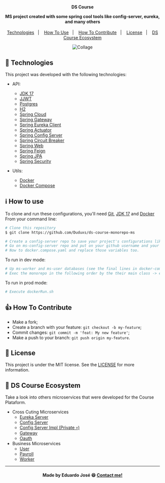<h4 align="center">
  <p>DS Course</p>
  
  <p>MS project created with some spring cool tools like config-server, eureka, and many others</p>
</h4>

<p align="center">
  <a href="#rocket-technologies">Technologies</a>&nbsp;&nbsp;&nbsp;|&nbsp;&nbsp;&nbsp;
  <a href="#information_source-how-to-use">How To Use</a>&nbsp;&nbsp;&nbsp;|&nbsp;&nbsp;&nbsp;
  <a href="#thumbsup-how-to-contribute">How To Contribute</a>&nbsp;&nbsp;&nbsp;|&nbsp;&nbsp;&nbsp;
  <a href="#memo-license">License</a>&nbsp;&nbsp;&nbsp;|&nbsp;&nbsp;&nbsp;
  <a href="#handshake-ds-course-ecosystem">DS Course Ecosystem</a>
</p>


<p align="center">
<img alt="Collage" src="https://ik.imagekit.io/27ewoxssse/eureka-dashboard_BYISCaIHr.png?ik-sdk-version=javascript-1.4.3&updatedAt=1653302326750"> 
</p>

## :rocket: Technologies

This project was developed with the following technologies:

- API:

  - [JDK 17](https://www.oracle.com/java/technologies/javase/jdk17-archive-downloads.html)
  - [JJWT](https://github.com/jwtk/jjwt)
  - [Postgres](https://www.postgresql.org/)
  - [H2](https://h2database.com/html/main.html)
  - [Spring Cloud](https://spring.io/projects/spring-cloud)
  - [Spring Gateway](https://spring.io/projects/spring-cloud-gateway)
  - [Spring Eureka Client](https://cloud.spring.io/spring-cloud-netflix/multi/multi__service_discovery_eureka_clients.html)
  - [Spring Actuator](https://docs.spring.io/spring-boot/docs/2.5.6/reference/html/actuator.html)
  - [Spring Config Server](https://spring.io/projects/spring-cloud-config#overview)
  - [Spring Circuit Breaker](https://spring.io/projects/spring-cloud-circuitbreaker)
  - [Spring Web](https://docs.spring.io/spring-boot/docs/current/reference/html/web.html)
  - [Spring Feign](https://spring.io/projects/spring-cloud-openfeign)
  - [Spring JPA](https://docs.spring.io/spring-data/jpa/docs/current/reference/html/)
  - [Spring Security](https://spring.io/projects/spring-security)
  
- Utils:

  - [Docker](https://www.docker.com/)
  - [Docker Compose](https://docs.docker.com/compose/)
  
## :information_source: How to use
To clone and run these configurations, you'll need [Git](https://git-scm.com), [JDK 17](https://www.oracle.com/java/technologies/javase/jdk17-archive-downloads.html) and [Docker](https://www.docker.com/) From your command line:

```bash
# Clone this repository
$ git clone https://github.com/Duduxs/ds-course-monorepo-ms

# Create a config-server repo to save your project's configurations like this [repo](https://github.com/Duduxs/ead-config-server-repo-ms) 
# Go on ms-config-server repo and put on your github username and your token (it doesn't need to define it if you create the repo above as public)
# Now to docker.compose.yaml and replace those variables too.
```

To run in dev mode:

```bash
# Up ms-worker and ms-user databases (see the final lines in docker-compose.yaml)
# Exec the monorepo in the following order by the their main class -> eureka-server, config-server, api-gateway, ms-oauth, ms-user, ms-worker, ms-payroll
```
To run in prod mode:

```bash
# Execute dockerRun.sh
```

## :thumbsup: How To Contribute

-  Make a fork;
-  Create a branch with your feature: `git checkout -b my-feature`;
-  Commit changes: `git commit -m 'feat: My new feature'`;
-  Make a push to your branch: `git push origin my-feature`.

## :memo: License
This project is under the MIT license. See the [LICENSE](https://github.com/Duduxs/ds-course-monorepo-ms/blob/main/LICENSE) for more information.

## :handshake: DS Course Ecosystem
Take a look into others microservices that were developed for the Course Plataform.
 
 - Cross Cuting Microservices
    - <a href="https://github.com/Duduxs/ds-course-monorepo-ms/tree/main/ms-eureka-server">Eureka Server</a>
    - <a href="https://github.com/Duduxs/ds-course-monorepo-ms/tree/main/ms-config-server">Config Server</a>
    - <a href="https://preview.redd.it/cu5a8cpv1tc41.jpg?auto=webp&s=b0b94bec85bd22baa406152c9f0954cb523b387c">Config Server Impl (Private 💀)</a>
    - <a href="https://github.com/Duduxs/ds-course-monorepo-ms/tree/main/api-gateway">Gateway</a>
     - <a href="https://github.com/Duduxs/ds-course-monorepo-ms/tree/main/ms-oauth">Oauth</a>
- Business Microservices
    - <a href="https://github.com/Duduxs/ds-course-monorepo-ms/tree/main/ms-user">User</a>
    - <a href="https://github.com/Duduxs/ds-course-monorepo-ms/tree/main/ms-payroll">Payroll</a>
    - <a href="https://github.com/Duduxs/ds-course-monorepo-ms/tree/main/ms-worker">Worker</a>
    
---

<h4 align="center">
    Made by Eduardo José 😆 <a href="https://www.linkedin.com/in/eduarddojose/" target="_blank">Contact me!</a>
</h4>
